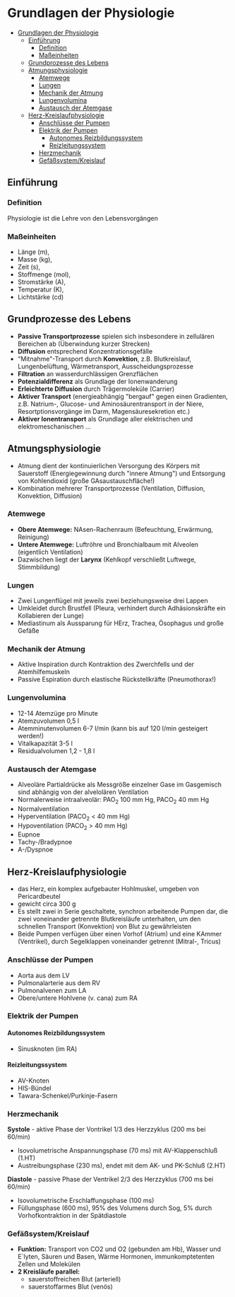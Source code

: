 # Grundlagen der Physiologie #

- [Grundlagen der Physiologie](#grundlagen-der-physiologie)
    - [Einführung](#einf%C3%BChrung)
        - [Definition](#definition)
        - [Maßeinheiten](#ma%C3%9Feinheiten)
    - [Grundprozesse des Lebens](#grundprozesse-des-lebens)
    - [Atmungsphysiologie](#atmungsphysiologie)
        - [Atemwege](#atemwege)
        - [Lungen](#lungen)
        - [Mechanik der Atmung](#mechanik-der-atmung)
        - [Lungenvolumina](#lungenvolumina)
        - [Austausch der Atemgase](#austausch-der-atemgase)
    - [Herz-Kreislaufphysiologie](#herz-kreislaufphysiologie)
        - [Anschlüsse der Pumpen](#anschl%C3%BCsse-der-pumpen)
        - [Elektrik der Pumpen](#elektrik-der-pumpen)
            - [Autonomes Reizbildungssystem](#autonomes-reizbildungssystem)
            - [Reizleitungssystem](#reizleitungssystem)
        - [Herzmechanik](#herzmechanik)
        - [Gefäßsystem/Kreislauf](#gef%C3%A4%C3%9Fsystemkreislauf)

## Einführung ##

### Definition ###

Physiologie ist die Lehre von den Lebensvorgängen

### Maßeinheiten ###

- Länge (m),
- Masse (kg),
- Zeit (s),
- Stoffmenge (mol),
- Stromstärke (A),
- Temperatur (K),
- Lichtstärke (cd)

## Grundprozesse des Lebens ##

- **Passive Transportprozesse** spielen sich insbesondere in zellulären Bereichen ab (Überwindung kurzer Strecken)
- **Diffusion** entsprechend Konzentrationsgefälle
- "Mitnahme"-Transport durch **Konvektion**, z.B. Blutkreislauf, Lungenbelüftung, Wärmetransport, Ausscheidungsprozesse
- **Filtration** an wasserdurchlässigen Grenzflächen
- **Potenzialdifferenz** als Grundlage der Ionenwanderung
- **Erleichterte Diffusion** durch Trägermoleküle (Carrier)
- **Aktiver Transport** (energieabhängig "bergauf" gegen einen Gradienten, z.B. Natrium-, Glucose- und Aminosäurentransport in der Niere, Resortptionsvorgänge im Darm, Magensäuresekretion etc.)
- **Aktiver Ionentransport** als Grundlage aller elektrischen und elektromeschanischen ...

## Atmungsphysiologie ##

- Atmung dient der kontinuierlichen Versorgung des Körpers mit Sauerstoff (Energiegewinnung durch "innere Atmung") und Entsorgung von Kohlendioxid (große GAsaustauschfläche!)
- Kombination mehrerer Transportprozesse (Ventilation, Diffusion, Konvektion, Diffusion)

### Atemwege ###

- **Obere Atemwege:** NAsen-Rachenraum (Befeuchtung, Erwärmung, Reinigung)
- **Untere Atemwege:** Luftröhre und Bronchialbaum mit Alveolen (eigentlich Ventilation)
- Dazwischen liegt der **Larynx** (Kehlkopf verschließt Luftwege, Stimmbildung)

### Lungen ###

- Zwei Lungenflügel mit jeweils zwei beziehungsweise drei Lappen
- Umkleidet durch Brustfell (Pleura, verhindert durch Adhäsionskräfte ein Kollabieren der Lunge)
- Mediastinum als Aussparung für HErz, Trachea, Ösophagus und große Gefäße

### Mechanik der Atmung ###

- Aktive Inspiration durch Kontraktion des Zwerchfells und der Atemhilfemuskeln
- Passive Espiration durch elastische Rückstellkräfte (Pneumothorax!)

### Lungenvolumina ###

- 12-14 Atemzüge pro Minute
- Atemzuvolumen 0,5 l
- Atemminutenvolumen 6-7 l/min (kann bis auf 120 l/min gesteigert werden!)
- Vitalkapazität 3-5 l
- Residualvolumen 1,2 - 1,8 l

### Austausch der Atemgase ###

- Alveoläre Partialdrücke als Messgröße einzelner Gase im Gasgemisch sind abhängig von der alvelolären Ventilation
- Normalerweise intraalveolär: PAO<sub>2</sub> 100 mm Hg, PACO<sub>2</sub> 40 mm Hg
- Normalventilation
- Hyperventilation (PACO<sub>2</sub> < 40 mm Hg)
- Hypoventilation (PACO<sub>2</sub> > 40 mm Hg)
- Eupnoe
- Tachy-/Bradypnoe
- A-/Dyspnoe

## Herz-Kreislaufphysiologie ##

- das Herz, ein komplex aufgebauter Hohlmuskel, umgeben von Pericardbeutel
- gewicht circa 300 g
- Es stellt zwei in Serie geschaltete, synchron arbeitende Pumpen dar, die zwei voneinander getrennte Blutkreisläufe unterhalten, um den schnellen Transport (Konvektion) von Blut zu gewährleisten
- Beide Pumpen verfügen über einen Vorhof (Atrium) und eine KAmmer (Ventrikel), durch Segelklappen voneinander getrennt (Mitral-, Tricus)

### Anschlüsse der Pumpen ###

- Aorta aus dem LV
- Pulmonalarterie aus dem RV
- Pulmonalvenen zum LA
- Obere/untere Hohlvene (v. cana) zum RA

### Elektrik der Pumpen ###

#### Autonomes Reizbildungssystem ####

- Sinusknoten (im RA)

#### Reizleitungssystem ####

- AV-Knoten
- HIS-Bündel
- Tawara-Schenkel/Purkinje-Fasern

### Herzmechanik ###

**Systole** - aktive Phase der Vontrikel 1/3 des Herzzyklus (200 ms bei 60/min)

- Isovolumetrische Anspannungsphase (70 ms) mit AV-Klappenschluß (1.HT)
- Austreibungsphase (230 ms), endet mit dem AK- und PK-Schluß (2.HT)

**Diastole** - passive Phase der Ventrikel 2/3 des Herzzyklus (700 ms bei 60/min)

- Isovolumetrische Erschlaffungsphase (100 ms)
- Füllungsphase (600 ms), 95% des Volumens durch Sog, 5% durch Vorhofkontraktion in der Spätdiastole

### Gefäßsystem/Kreislauf ###

- **Funktion:** Transport von CO2 und O2 (gebunden am Hb), Wasser und E`lyten, Säuren und Basen, Wärme Hormonen, immunkomptetenten Zellen und Molekülen
- **2 Kreisläufe parallel:**
    - sauerstoffreichen Blut (arteriell)
    - sauerstoffarmes Blut (venös)
